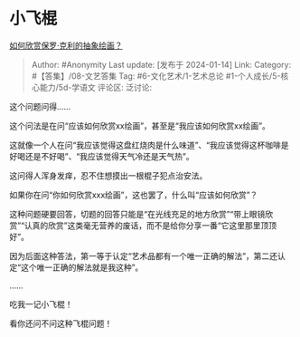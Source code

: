 # 小飞棍
[如何欣赏保罗·克利的抽象绘画？](https://www.zhihu.com/question/631341247/answer/3361492467)

> Author: #Anonymity
> Last update: [发布于 2024-01-14]
> Link:
> Category: #【答集】/08-文艺答集
> Tag: #6-文化艺术/1-艺术总论 #1-个人成长/5-核心能力/5d-学语文
> 评论区:
> 泛讨论:

这个问题问得……

这个问法是在问“应该如何欣赏xx绘画”，甚至是“我应该如何欣赏xx绘画”。

这就像一个人在问“我应该觉得这盘红烧肉是什么味道”、“我应该觉得这杯咖啡是好喝还是不好喝”、“我应该觉得天气冷还是天气热”。

这问得人浑身发痒，忍不住想摸出一根棍子犯点治安法。

如果你在问“你如何欣赏xxx绘画”，这也罢了，什么叫“应该如何欣赏”？

这种问题硬要回答，切题的回答只能是“在光线充足的地方欣赏”“带上眼镜欣赏”“认真的欣赏”这类毫无营养的废话，而不是给你分享一番“它这里那里顶顶好”。

因为后面这种答法，第一等于认定“艺术品都有一个唯一正确的解法”，第二还认定“这个唯一正确的解法就是我这种”。

……

吃我一记小飞棍！

看你还问不问这种飞棍问题！
